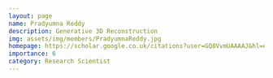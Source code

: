 ```yaml
---
layout: page
name: Pradyumna Reddy
description: Generative 3D Reconstruction
img: assets/img/members/PradyumnaReddy.jpg
homepage: https://scholar.google.co.uk/citations?user=GQ8VvmUAAAAJ&hl=en
importance: 6
category: Research Scientist
---
```

